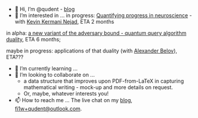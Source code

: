 - 👋 Hi, I’m @qudent - [blog](https://qudent.github.io)
- 👀 I’m interested in ... in progress: [Quantifying progress in neuroscience](https://qudent.github.io/posts/2022/06/intro-neuroscience-progress-studies/) - with [Kevin Kermani Nejad](https://bristolcnu.github.io/people/RPC_kevin_nejad/index.html), ETA 2 months

in alpha: [a new variant of the adversary bound - quantum query algorithm duality](https://github.com/qudent/RhoPaths), ETA 6 months;

maybe in progress: applications of that duality (with [Alexander Belov](http://home.lu.lv/~belovs/)), ETA???
- 🌱 I’m currently learning ...
- 💞️ I’m looking to collaborate on ...
    - a data structure that improves upon PDF-from-LaTeX in capturing mathematical writing - mock-up and more details on request.
    - Or, maybe, whatever interests you!
- 📫 How to reach me ... The live chat on my [blog](https://qudent.github.io), fi1w+qudent@outlook.com.
